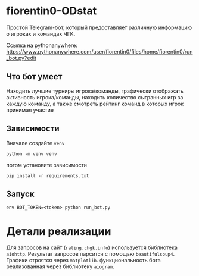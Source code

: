 # fiorentin0-ODstat

Простой Telegram-бот, который предоставляет различную информацию о игроках и командах ЧГК.

Ссылка на pythonanywhere: https://www.pythonanywhere.com/user/fiorentin0/files/home/fiorentin0/run_bot.py?edit

## Что бот умеет

Находить лучшие турниры игрока/команды,
графически отображать активность игрока/команды,
находить количество сыгранных игр за каждую команду,
а также смотреть рейтинг команд в которых игрок принимал участие

## Зависимости

Вначале создайте `venv`

```commandline
python -m venv venv
```

потом установите зависимости

```commandline
pip install -r requirements.txt
```

## Запуск

```commandline
env BOT_TOKEN=<token> python run_bot.py
```

# Детали реализации

Для запросов на сайт (`rating.chgk.info`) используется библиотека `aiohttp`.
Результат запросов парсится с помощью `beautifulsoup4`. Графики строятся через `matplotlib`.
функциональность бота реализованная через библиотеку `aiogram`.
